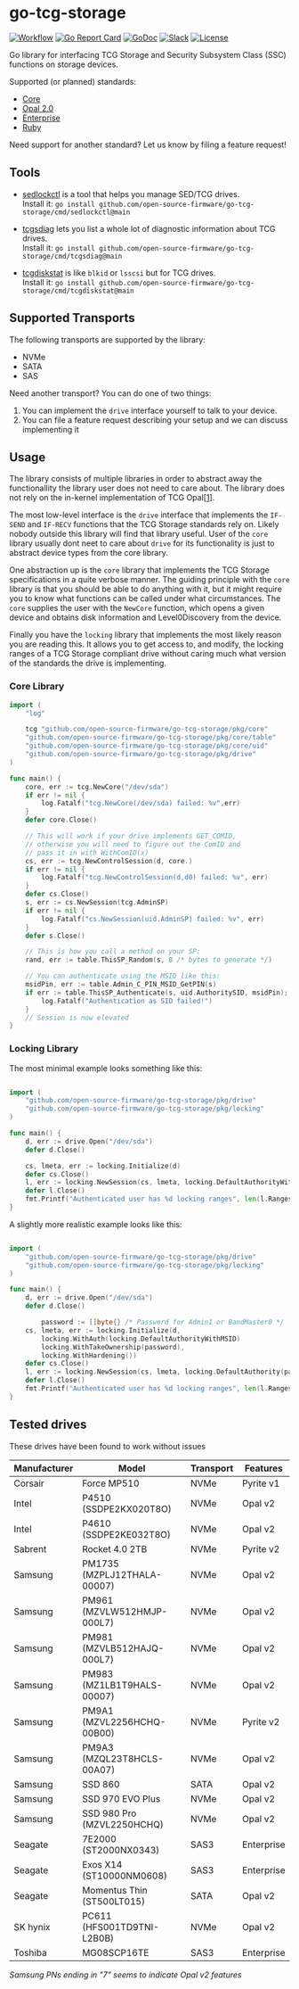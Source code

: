 # go-tcg-storage

[![Workflow](https://github.com/open-source-firmware/go-tcg-storage/workflows/Release/badge.svg)](https://github.com/open-source-firmware/go-tcg-storage/actions/workflows/release.yml)
[![Go Report Card](https://goreportcard.com/badge/github.com/open-source-firmware/go-tcg-storage)](https://goreportcard.com/report/github.com/open-source-firmware/go-tcg-storage)
[![GoDoc](https://godoc.org/github.com/open-source-firmware/go-tcg-storage?status.svg)](https://pkg.go.dev/github.com/open-source-firmware/go-tcg-storage@main)
[![Slack](https://slack.osfw.dev/badge.svg)](https://slack.osfw.dev)
[![License](https://img.shields.io/badge/License-BSD%203--Clause-blue.svg)](https://github.com/open-source-firmware/go-tcg-storage/blob/master/LICENSE)

Go library for interfacing TCG Storage and Security Subsystem Class (SSC) functions on storage devices.

Supported (or planned) standards:

 * [Core](https://trustedcomputinggroup.org/resource/tcg-storage-architecture-core-specification/)
 * [Opal 2.0](https://trustedcomputinggroup.org/resource/storage-work-group-storage-security-subsystem-class-opal/)
 * [Enterprise](https://trustedcomputinggroup.org/resource/storage-work-group-storage-security-subsystem-class-enterprise-specification/)
 * [Ruby](https://trustedcomputinggroup.org/resource/tcg-storage-security-subsystem-class-ruby-specification/)

Need support for another standard? Let us know by filing a feature request!

## Tools

 * [sedlockctl](cmd/sedlockctl/README.md) is a tool that helps you manage SED/TCG drives.<br>
   Install it: `go install github.com/open-source-firmware/go-tcg-storage/cmd/sedlockctl@main`

 * [tcgsdiag](cmd/tcgsdiag/README.md) lets you list a whole lot of diagnostic information about TCG drives.<br>
   Install it: `go install github.com/open-source-firmware/go-tcg-storage/cmd/tcgsdiag@main`

 * [tcgdiskstat](cmd/tcgdiskstat/README.md) is like `blkid` or `lsscsi` but for TCG drives.<br>
   Install it: `go install github.com/open-source-firmware/go-tcg-storage/cmd/tcgdiskstat@main`


## Supported Transports

The following transports are supported by the library:

 * NVMe
 * SATA
 * SAS

Need another transport? You can do one of two things:

 1. You can implement the `drive` interface yourself to talk to your device.
 2. You can file a feature request describing your setup and we can discuss implementing it

## Usage

The library consists of multiple libraries in order to abstract
away the functionallity the library user does not need to care about.
The library does not rely on the in-kernel implementation of
TCG Opal[[1](https://github.com/torvalds/linux/commit/455a7b238cd6bc68c4a550cbbd37c1e22b64f71c)].

The most low-level interface is the `drive` interface that implements
the `IF-SEND` and `IF-RECV` functions that the TCG Storage standards
rely on. Likely nobody outside this library will find that library useful.
User of the `core` library usually dont neet to care about `drive` for its functionality
is just to abstract device types from the core library.

One abstraction up is the `core` library that implements the
TCG Storage specifications in a quite verbose manner. The guiding
principle with the `core` library is that you should be able to do
anything with it, but it might require you to know what functions
can be called under what circumstances.
The `core` supplies the user with the `NewCore` function, which opens a
given device and obtains disk information and Level0Discovery from the device.

Finally you have the `locking` library that implements the most
likely reason you are reading this. It allows you to get access
to, and modify, the locking ranges of a TCG Storage compliant
drive without caring much what version of the standards the drive
is implementing.

### Core Library

```go
import (
	"log"

	tcg "github.com/open-source-firmware/go-tcg-storage/pkg/core"
	"github.com/open-source-firmware/go-tcg-storage/pkg/core/table"
	"github.com/open-source-firmware/go-tcg-storage/pkg/core/uid"
	"github.com/open-source-firmware/go-tcg-storage/pkg/drive"
)

func main() {
	core, err := tcg.NewCore("/dev/sda")
	if err != nil {
		log.Fatalf("tcg.NewCore(/dev/sda) failed: %v",err)
	}
	defer core.Close()

	// This will work if your drive implements GET_COMID,
	// otherwise you will need to figure out the ComID and
	// pass it in with WithComID(x)
	cs, err := tcg.NewControlSession(d, core.)
	if err != nil {
		log.Fatalf("tcg.NewControlSession(d,d0) failed: %v", err)
	}
	defer cs.Close()
	s, err := cs.NewSession(tcg.AdminSP)
	if err != nil {
		log.Fatalf("cs.NewSession(uid.AdminSP) failed: %v", err)
	}
	defer s.Close()

	// This is how you call a method on your SP:
	rand, err := table.ThisSP_Random(s, 8 /* bytes to generate */)

	// You can authenticate using the MSID like this:
	msidPin, err := table.Admin_C_PIN_MSID_GetPIN(s)
	if err := table.ThisSP_Authenticate(s, uid.AuthoritySID, msidPin); err != nil {
	 	log.Fatalf("Authentication as SID failed!")
	}
	// Session is now elevated
}
```

### Locking Library

The most minimal example looks something like this:

```go

import (
	"github.com/open-source-firmware/go-tcg-storage/pkg/drive"
	"github.com/open-source-firmware/go-tcg-storage/pkg/locking"
)

func main() {
	d, err := drive.Open("/dev/sda")
	defer d.Close()

	cs, lmeta, err := locking.Initialize(d)
	defer cs.Close()
	l, err := locking.NewSession(cs, lmeta, locking.DefaultAuthorityWithMSID)
	defer l.Close()
	fmt.Printf("Authenticated user has %d locking ranges", len(l.Ranges))
}
```

A slightly more realistic example looks like this:
```go

import (
	"github.com/open-source-firmware/go-tcg-storage/pkg/drive"
	"github.com/open-source-firmware/go-tcg-storage/pkg/locking"
)

func main() {
	d, err := drive.Open("/dev/sda")
	defer d.Close()

        password := []byte{} /* Password for Admin1 or BandMaster0 */
	cs, lmeta, err := locking.Initialize(d,
		locking.WithAuth(locking.DefaultAuthorityWithMSID)
		locking.WithTakeOwnership(password),
		locking.WithHardening())
	defer cs.Close()
	l, err := locking.NewSession(cs, lmeta, locking.DefaultAuthority(password))
	defer l.Close()
	fmt.Printf("Authenticated user has %d locking ranges", len(l.Ranges))
}
```

## Tested drives

These drives have been found to work without issues

| Manufacturer | Model | Transport | Features |
|--------------|-------|-----------|----------|
| Corsair | Force MP510 | NVMe | Pyrite v1 |
| Intel | P4510 (SSDPE2KX020T8O) | NVMe | Opal v2 |
| Intel | P4610 (SSDPE2KE032T8O) | NVMe | Opal v2 |
| Sabrent | Rocket 4.0 2TB | NVMe | Pyrite v2 |
| Samsung | PM1735 (MZPLJ12THALA-00007) | NVMe | Opal v2 |
| Samsung | PM961 (MZVLW512HMJP-000L7) | NVMe | Opal v2 |
| Samsung | PM981 (MZVLB512HAJQ-000L7) | NVMe | Opal v2 |
| Samsung | PM983 (MZ1LB1T9HALS-00007) | NVMe | Opal v2 |
| Samsung | PM9A1 (MZVL2256HCHQ-00B00) | NVMe | Pyrite v2 |
| Samsung | PM9A3 (MZQL23T8HCLS-00A07) | NVMe | Opal v2 |
| Samsung | SSD 860 | SATA | Opal v2 |
| Samsung | SSD 970 EVO Plus | NVMe | Opal v2 |
| Samsung | SSD 980 Pro (MZVL2250HCHQ) | NVMe | Opal v2 |
| Seagate | 7E2000 (ST2000NX0343) | SAS3 | Enterprise |
| Seagate | Exos X14 (ST10000NM0608) | SAS3 | Enterprise |
| Seagate | Momentus Thin (ST500LT015) | SATA | Opal v2 |
| SK hynix | PC611 (HFS001TD9TNI-L2B0B) | NVMe | Opal v2 |
| Toshiba | MG08SCP16TE | SAS3 | Enterprise |

*Samsung PNs ending in "7" seems to indicate Opal v2 features*
